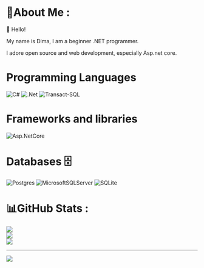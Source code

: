 # 💫About Me :
👋 Hello!

My name is Dima, I am a beginner .NET programmer. 

I adore open source and web development, especially Asp.net core.

# Programming Languages
![C#](https://img.shields.io/badge/c%23-%23239120.svg?style=for-the-badge&logo=c-sharp&logoColor=white) ![.Net](https://img.shields.io/badge/.NET-5C2D91?style=for-the-badge&logo=.net&logoColor=white) ![Transact-SQL](https://img.shields.io/badge/TRANSACT%20SQL-coral)

# Frameworks and libraries
 ![Asp.NetCore](https://img.shields.io/badge/Asp%20.Net%20Core-white?style=for-the-badge&logo=github&logoColor=black)

# Databases 🗄️
![Postgres](https://img.shields.io/badge/postgres-%23316192.svg?style=for-the-badge&logo=postgresql&logoColor=white) ![MicrosoftSQLServer](https://img.shields.io/badge/Microsoft%20SQL%20Sever-CC2927?style=for-the-badge&logo=microsoft%20sql%20server&logoColor=white)  ![SQLite](https://img.shields.io/badge/sqlite-%2307405e.svg?style=for-the-badge&logo=sqlite&logoColor=white) 

# 📊GitHub Stats :
![](https://github-readme-stats.vercel.app/api?username=smellilac&theme=radical&hide_border=false&include_all_commits=false&count_private=false)<br/>
![](https://github-readme-streak-stats.herokuapp.com/?user=smellilac&theme=radical&hide_border=false)<br/>
![](https://github-readme-stats.vercel.app/api/top-langs/?username=smellilac&theme=radical&hide_border=false&include_all_commits=false&count_private=false&layout=compact)

---
[![](https://visitcount.itsvg.in/api?id=smellilac&icon=0&color=8)](https://visitcount.itsvg.in)
